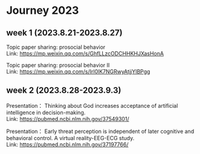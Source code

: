 # Journey 2023
## week 1 (2023.8.21-2023.8.27)
Topic paper sharing: prosocial behavior  
Link: https://mp.weixin.qq.com/s/GhfLLzcODCHHKHJXasHonA

Topic paper sharing: prosocial behavior Ⅱ  
Link: https://mp.weixin.qq.com/s/Irl0lK7NGRwyAtjjYlBPgg

## week 2 (2023.8.28-2023.9.3)
Presentation： Thinking about God increases acceptance of artificial intelligence in decision-making.    
Link: https://pubmed.ncbi.nlm.nih.gov/37549301/

Presentation： Early threat perception is independent of later cognitive and behavioral control. A virtual reality-EEG-ECG study.    
Link: https://pubmed.ncbi.nlm.nih.gov/37197766/
